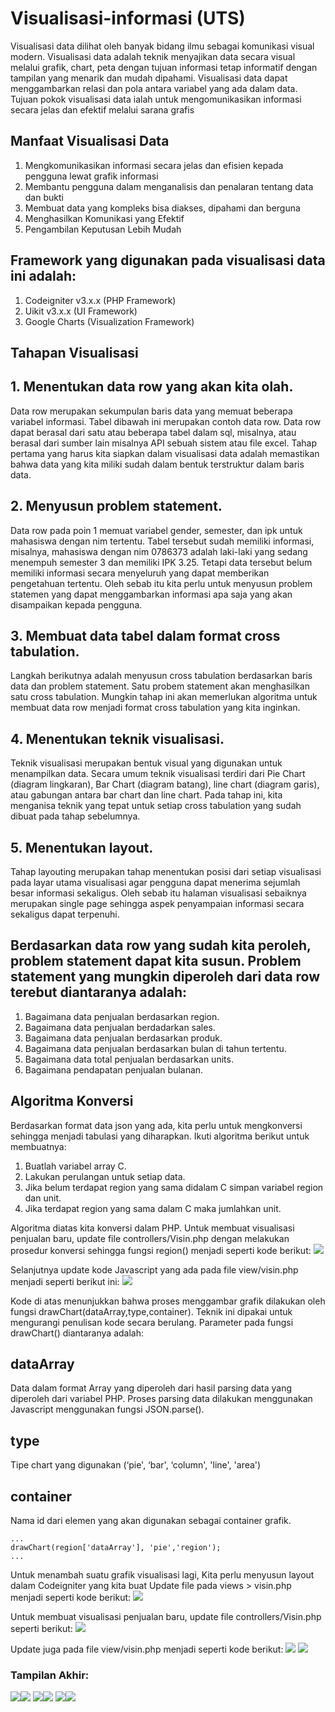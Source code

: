 # Visualisasi-informasi (UTS)
Visualisasi data dilihat oleh banyak bidang ilmu sebagai komunikasi visual modern. Visualisasi data adalah teknik menyajikan data secara visual melalui grafik, chart, peta dengan tujuan informasi tetap informatif dengan tampilan yang menarik dan mudah dipahami. Visualisasi data dapat menggambarkan relasi dan pola antara variabel yang ada dalam data. Tujuan pokok visualisasi data ialah untuk mengomunikasikan informasi secara jelas dan efektif melalui sarana grafis


## Manfaat Visualisasi Data
1. Mengkomunikasikan informasi secara jelas dan efisien kepada pengguna lewat grafik informasi
2. Membantu pengguna dalam menganalisis dan penalaran tentang data dan bukti
3. Membuat data yang kompleks bisa diakses, dipahami dan berguna
4. Menghasilkan Komunikasi yang Efektif
5. Pengambilan Keputusan Lebih Mudah

## Framework yang digunakan pada visualisasi data ini adalah:
1. Codeigniter v3.x.x (PHP Framework)
2. Uikit v3.x.x (UI Framework)
3. Google Charts (Visualization Framework)

## Tahapan Visualisasi

## 1. Menentukan data row yang akan kita olah.
Data row merupakan sekumpulan baris data yang memuat beberapa variabel informasi. Tabel dibawah ini merupakan contoh data row. Data row dapat berasal dari satu atau beberapa tabel dalam sql, misalnya, atau berasal dari sumber lain misalnya API sebuah sistem atau file excel. Tahap pertama yang harus kita siapkan dalam visualisasi data adalah memastikan bahwa data yang kita miliki sudah dalam bentuk terstruktur dalam baris data.

## 2. Menyusun problem statement.
Data row pada poin 1 memuat variabel gender, semester, dan ipk untuk mahasiswa dengan nim tertentu. Tabel tersebut sudah memiliki informasi, misalnya, mahasiswa dengan nim 0786373 adalah laki-laki yang sedang menempuh semester 3 dan memiliki IPK 3.25. Tetapi data tersebut belum memiliki informasi secara menyeluruh yang dapat memberikan pengetahuan tertentu. Oleh sebab itu kita perlu untuk menyusun problem statemen yang dapat menggambarkan informasi apa saja yang akan disampaikan kepada pengguna.

## 3. Membuat data tabel dalam format cross tabulation.
Langkah berikutnya adalah menyusun cross tabulation berdasarkan baris data dan problem statement. Satu probem statement akan menghasilkan satu cross tabulation. Mungkin tahap ini akan memerlukan algoritma untuk membuat data row menjadi format cross tabulation yang kita inginkan.

## 4. Menentukan teknik visualisasi.
Teknik visualisasi merupakan bentuk visual yang digunakan untuk menampilkan data. Secara umum teknik visualisasi terdiri dari Pie Chart (diagram lingkaran), Bar Chart (diagram batang), line chart (diagram garis), atau gabungan antara bar chart dan line chart. Pada tahap ini, kita menganisa teknik yang tepat untuk setiap cross tabulation yang sudah dibuat pada tahap sebelumnya.

## 5. Menentukan layout.
Tahap layouting merupakan tahap menentukan posisi dari setiap visualisasi pada layar utama visualisasi agar pengguna dapat menerima sejumlah besar informasi sekaligus. Oleh sebab itu halaman visualisasi sebaiknya merupakan single page sehingga aspek penyampaian informasi secara sekaligus dapat terpenuhi.<p>

## Berdasarkan data row yang sudah kita peroleh, problem statement dapat kita susun. Problem statement yang mungkin diperoleh dari data row terebut diantaranya adalah:
1. Bagaimana data penjualan berdasarkan region.
2. Bagaimana data penjualan berdadarkan sales.
3. Bagaimana data penjualan berdasarkan produk.
4. Bagaimana data penjualan berdasarkan bulan di tahun tertentu.
5. Bagaimana data total penjualan berdasarkan units.
6. Bagaimana pendapatan penjualan bulanan.

## Algoritma Konversi
Berdasarkan format data json yang ada, kita perlu untuk mengkonversi sehingga menjadi tabulasi yang diharapkan. Ikuti algoritma berikut untuk membuatnya:
1. Buatlah variabel array C.
2. Lakukan perulangan untuk setiap data.
3. Jika belum terdapat region yang sama didalam C simpan variabel region dan unit.
4. Jika terdapat region yang sama dalam C maka jumlahkan unit.

Algoritma diatas kita konversi dalam PHP. Untuk membuat visualisasi penjualan baru, update file controllers/Visin.php dengan melakukan prosedur konversi sehingga fungsi region() menjadi seperti kode berikut:
<img src="07.PNG">

Selanjutnya update kode Javascript yang ada pada file view/visin.php menjadi seperti berikut ini:
<img src="10.PNG">

Kode di atas menunjukkan bahwa proses menggambar grafik dilakukan oleh fungsi drawChart(dataArray,type,container). Teknik ini dipakai untuk mengurangi penulisan kode secara berulang. Parameter pada fungsi drawChart() diantaranya adalah:
## dataArray
Data dalam format Array yang diperoleh dari hasil parsing data yang diperoleh dari variabel PHP. Proses parsing data dilakukan menggunakan Javascript menggunakan fungsi JSON.parse().

## type
Tipe chart yang digunakan (‘pie', ‘bar', ‘column', 'line', 'area')

## container
Nama id dari elemen yang akan digunakan sebagai container grafik. 

    ...
    drawChart(region['dataArray'], 'pie','region');
    ...

Untuk menambah suatu grafik visualisasi lagi, Kita perlu menyusun layout dalam Codeigniter yang kita buat Update file pada views > visin.php menjadi seperti kode berikut:
<img src="10.PNG">

Untuk membuat visualisasi penjualan baru, update file controllers/Visin.php seperti berikut:
<img src="07.PNG">

Update juga pada file view/visin.php menjadi seperti kode berikut:
<img src="08.PNG"> <img src="09.PNG">

### Tampilan Akhir:
<img src="01.PNG"><img src="02.PNG">
<img src="03.PNG"><img src="04.PNG">
<img src="05.PNG"><img src="06.PNG">
